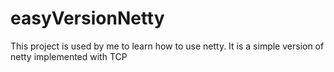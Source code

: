 # easyVersionNetty
This project is used by me to learn how to use netty. It is a simple version of netty implemented with TCP
